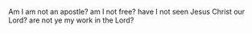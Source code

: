 Am I am not an apostle? am I not free? have I not seen Jesus Christ our Lord? are not ye my work in the Lord?
